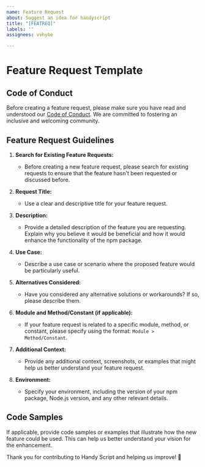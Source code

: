 ```yaml
---
name: Feature Request
about: Suggest an idea for handyscript
title: "[FEATREQ]"
labels: ''
assignees: vvhybe

---
```


# Feature Request Template

## Code of Conduct

Before creating a feature request, please make sure you have read and understood our [Code of Conduct](CODE_OF_CONDUCT.md). We are committed to fostering an inclusive and welcoming community.

## Feature Request Guidelines

1. **Search for Existing Feature Requests:**
   - Before creating a new feature request, please search for existing requests to ensure that the feature hasn't been requested or discussed before.

2. **Request Title:**
   - Use a clear and descriptive title for your feature request.

3. **Description:**
   - Provide a detailed description of the feature you are requesting. Explain why you believe it would be beneficial and how it would enhance the functionality of the npm package.

4. **Use Case:**
   - Describe a use case or scenario where the proposed feature would be particularly useful.

5. **Alternatives Considered:**
   - Have you considered any alternative solutions or workarounds? If so, please describe them.

6. **Module and Method/Constant (if applicable):**
   - If your feature request is related to a specific module, method, or constant, please specify using the format: `Module > Method/Constant`.

7. **Additional Context:**
   - Provide any additional context, screenshots, or examples that might help us better understand your feature request.

8. **Environment:**
   - Specify your environment, including the version of your npm package, Node.js version, and any other relevant details.

## Code Samples

If applicable, provide code samples or examples that illustrate how the new feature could be used. This can help us better understand your vision for the enhancement.

Thank you for contributing to Handy Script and helping us improve! 🌟
